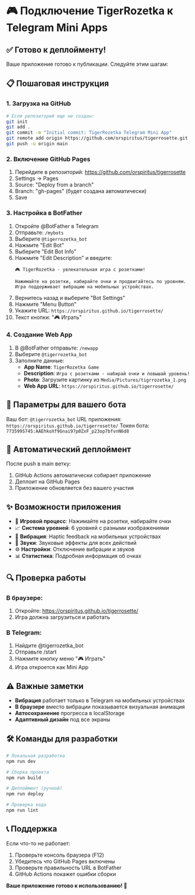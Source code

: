 # 🎮 Подключение TigerRozetka к Telegram Mini Apps

## ✅ Готово к деплойменту!

Ваше приложение готово к публикации. Следуйте этим шагам:

## 📋 Пошаговая инструкция

### 1. Загрузка на GitHub
```bash
# Если репозиторий еще не создан:
git init
git add .
git commit -m "Initial commit: TigerRozetka Telegram Mini App"
git remote add origin https://github.com/orspiritus/tigerrosette.git
git push -u origin main
```

### 2. Включение GitHub Pages
1. Перейдите в репозиторий: https://github.com/orspiritus/tigerrosette
2. Settings → Pages
3. Source: "Deploy from a branch"
4. Branch: "gh-pages" (будет создана автоматически)
5. Save

### 3. Настройка в BotFather
1. Откройте @BotFather в Telegram
2. Отправьте: `/mybots`
3. Выберите `@tigerrozetka_bot`
4. Нажмите "Edit Bot"
5. Выберите "Edit Bot Info"
6. Нажмите "Edit Description" и введите:
   ```
   🎮 TigerRozetka - увлекательная игра с розетками!
   
   Нажимайте на розетки, набирайте очки и продвигайтесь по уровням.
   Игра поддерживает вибрацию на мобильных устройствах.
   ```
7. Вернитесь назад и выберите "Bot Settings"
8. Нажмите "Menu Button"
9. Укажите URL: `https://orspiritus.github.io/tigerrosette/`
10. Текст кнопки: "🎮 Играть"

### 4. Создание Web App
1. В @BotFather отправьте: `/newapp`
2. Выберите `@tigerrozetka_bot`
3. Заполните данные:
   - **App Name**: `TigerRozetka Game`
   - **Description**: `Игра с розетками - набирай очки и повышай уровень!`
   - **Photo**: Загрузите картинку из `Media/Pictures/tigrrozetka_1.png`
   - **Web App URL**: `https://orspiritus.github.io/tigerrosette/`

## 🔧 Параметры для вашего бота

Ваш бот: `@tigerrozetka_bot`
URL приложения: `https://orspiritus.github.io/tigerrosette/`
Токен бота: `7735995745:AAEhkoXf9Gnai97p0ZxF_p23op7bfvnN6d8`

## 🚀 Автоматический деплоймент

После push в main ветку:
1. GitHub Actions автоматически собирает приложение
2. Деплоит на GitHub Pages
3. Приложение обновляется без вашего участия

## ✨ Возможности приложения

- 🎯 **Игровой процесс**: Нажимайте на розетки, набирайте очки
- 📈 **Система уровней**: 6 уровней с разными изображениями
- 📱 **Вибрация**: Haptic feedback на мобильных устройствах
- 🎵 **Звуки**: Звуковые эффекты для всех действий
- ⚙️ **Настройки**: Отключение вибрации и звуков
- 📊 **Статистика**: Подробная информация об очках

## 🔍 Проверка работы

### В браузере:
1. Откройте: https://orspiritus.github.io/tigerrosette/
2. Игра должна загрузиться и работать

### В Telegram:
1. Найдите @tigerrozetka_bot
2. Отправьте /start
3. Нажмите кнопку меню "🎮 Играть"
4. Игра откроется как Mini App

## ⚠️ Важные заметки

- **Вибрация** работает только в Telegram на мобильных устройствах
- **В браузере** вместо вибрации показывается визуальная анимация
- **Автосохранение** прогресса в localStorage
- **Адаптивный дизайн** под все экраны

## 🛠️ Команды для разработки

```bash
# Локальная разработка
npm run dev

# Сборка проекта
npm run build

# Деплоймент (ручной)
npm run deploy

# Проверка кода
npm run lint
```

## 📞 Поддержка

Если что-то не работает:
1. Проверьте консоль браузера (F12)
2. Убедитесь что GitHub Pages включены
3. Проверьте правильность URL в BotFather
4. GitHub Actions покажет ошибки сборки

**Ваше приложение готово к использованию! 🎉**
